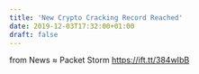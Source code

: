 ```yaml
---
title: 'New Crypto Cracking Record Reached'
date: 2019-12-03T17:32:00+01:00
draft: false
---
```


  
  
from News ≈ Packet Storm https://ift.tt/384wIbB